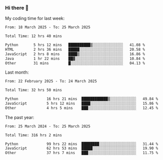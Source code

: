 ### Hi there 👋

My coding time for last week:

<!--START_SECTION:week-->

```txt
From: 18 March 2025 - To: 25 March 2025

Total Time: 12 hrs 40 mins

Python       5 hrs 12 mins   ██████████▒░░░░░░░░░░░░░░   41.08 %
HTML         2 hrs 36 mins   █████░░░░░░░░░░░░░░░░░░░░   20.58 %
JavaScript   2 hrs 8 mins    ████▒░░░░░░░░░░░░░░░░░░░░   16.86 %
Java         1 hr 22 mins    ██▓░░░░░░░░░░░░░░░░░░░░░░   10.84 %
Other        31 mins         █░░░░░░░░░░░░░░░░░░░░░░░░   04.13 %
```

<!--END_SECTION:week-->

Last month:

<!--START_SECTION:month-->

```txt
From: 22 February 2025 - To: 24 March 2025

Total Time: 32 hrs 50 mins

Python             16 hrs 21 mins  ████████████▒░░░░░░░░░░░░   49.84 %
JavaScript         5 hrs 12 mins   ████░░░░░░░░░░░░░░░░░░░░░   15.86 %
Other              4 hrs 5 mins    ███░░░░░░░░░░░░░░░░░░░░░░   12.45 %
```

<!--END_SECTION:month-->

The past year:

<!--START_SECTION:year-->

```txt
From: 25 March 2024 - To: 25 March 2025

Total Time: 316 hrs 2 mins

Python             99 hrs 22 mins  ████████░░░░░░░░░░░░░░░░░   31.44 %
JavaScript         62 hrs 53 mins  █████░░░░░░░░░░░░░░░░░░░░   19.90 %
Other              37 hrs 7 mins   ███░░░░░░░░░░░░░░░░░░░░░░   11.75 %
```

<!--END_SECTION:year-->
